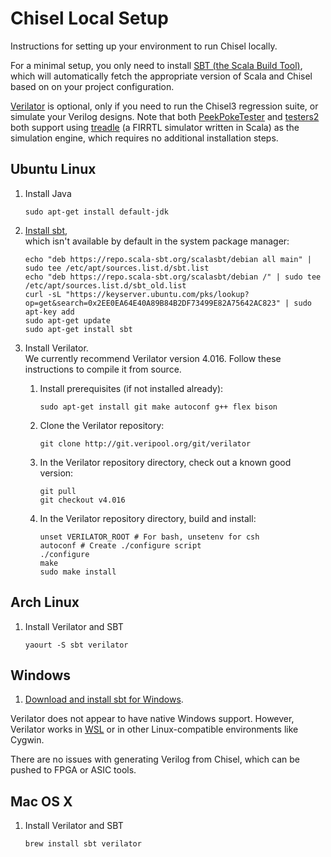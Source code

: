 # Chisel Local Setup
Instructions for setting up your environment to run Chisel locally.

For a minimal setup, you only need to install [SBT (the Scala Build Tool)](http://www.scala-sbt.org), which will automatically fetch the appropriate version of Scala and Chisel based on on your project configuration.

[Verilator](https://www.veripool.org/wiki/verilator) is optional, only if you need to run the Chisel3 regression suite, or simulate your Verilog designs.
Note that both [PeekPokeTester](https://github.com/freechipsproject/chisel-testers) and [testers2](https://github.com/ucb-bar/chisel-testers2) both support using [treadle](https://github.com/freechipsproject/treadle) (a FIRRTL simulator written in Scala) as the simulation engine, which requires no additional installation steps.

## Ubuntu Linux	

1.  Install Java	
    ```	
    sudo apt-get install default-jdk	
    ```
       
1.  [Install sbt](http://www.scala-sbt.org/release/docs/Installing-sbt-on-Linux.html),	
    which isn't available by default in the system package manager:	
    ```	
    echo "deb https://repo.scala-sbt.org/scalasbt/debian all main" | sudo tee /etc/apt/sources.list.d/sbt.list
    echo "deb https://repo.scala-sbt.org/scalasbt/debian /" | sudo tee /etc/apt/sources.list.d/sbt_old.list
    curl -sL "https://keyserver.ubuntu.com/pks/lookup?op=get&search=0x2EE0EA64E40A89B84B2DF73499E82A75642AC823" | sudo apt-key add
    sudo apt-get update
    sudo apt-get install sbt
    ```
    
1.  Install Verilator.	
    We currently recommend Verilator version 4.016.	
    Follow these instructions to compile it from source.	

    1.  Install prerequisites (if not installed already):	
        ```	
        sudo apt-get install git make autoconf g++ flex bison	
        ```

    2.  Clone the Verilator repository:	
        ```	
        git clone http://git.veripool.org/git/verilator	
        ```

    3.  In the Verilator repository directory, check out a known good version:	
        ```	
        git pull	
        git checkout v4.016	
        ```

    4.  In the Verilator repository directory, build and install:	
        ```	
        unset VERILATOR_ROOT # For bash, unsetenv for csh	
        autoconf # Create ./configure script	
        ./configure	
        make	
        sudo make install	
        ```

## Arch Linux
1.  Install Verilator and SBT
    ```
    yaourt -S sbt verilator
    ```
 
## Windows
1.  [Download and install sbt for Windows](https://www.scala-sbt.org/download.html).

Verilator does not appear to have native Windows support.
However, Verilator works in [WSL](https://docs.microsoft.com/en-us/windows/wsl/install-win10) or in other Linux-compatible environments like Cygwin.

There are no issues with generating Verilog from Chisel, which can be pushed to FPGA or ASIC tools.

## Mac OS X
1.  Install Verilator and SBT
    ```
    brew install sbt verilator
    ```
